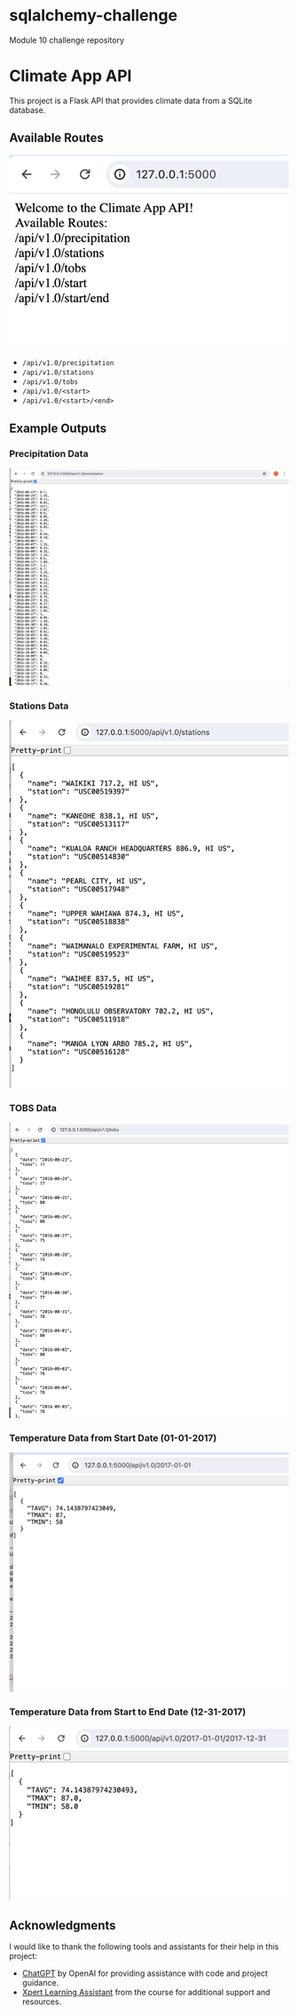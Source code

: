 # sqlalchemy-challenge
Module 10 challenge repository
# Climate App API

This project is a Flask API that provides climate data from a SQLite database.

## Available Routes

![Full API list](API%20IMAGES/Full%20API%20list.png)
- `/api/v1.0/precipitation`
- `/api/v1.0/stations`
- `/api/v1.0/tobs`
- `/api/v1.0/<start>`
- `/api/v1.0/<start>/<end>`

## Example Outputs

### Precipitation Data
![Precipitation API](API%20IMAGES/Precipitation%20API.png)

### Stations Data
![Station API](API%20IMAGES/Station%20API.png)

### TOBS Data
![Date API](API%20IMAGES/Date%20API.png)

### Temperature Data from Start Date (01-01-2017)
![AVG MAX MIN 01012017](API%20IMAGES/AVG%20MAX%20MIN_01012017.png)

### Temperature Data from Start to End Date (12-31-2017)
![AVG MAX MIN 12312017](API%20IMAGES/AVG%20MAX%20MIN_12312017.png)

## Acknowledgments

I would like to thank the following tools and assistants for their help in this project:

- [ChatGPT](https://www.openai.com/research/chatgpt) by OpenAI for providing assistance with code and project guidance.
- [Xpert Learning Assistant](https://bootcampspot.instructure.com/courses/5344/external_tools/313) from the course for additional support and resources.

